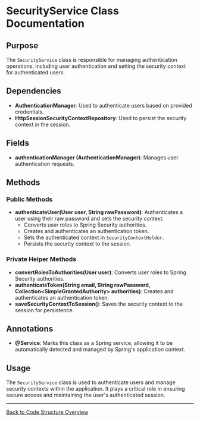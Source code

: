 # SecurityService Class Documentation

## Purpose

The `SecurityService` class is responsible for managing authentication operations, including user authentication and setting the security context for authenticated users.

## Dependencies

- **AuthenticationManager**: Used to authenticate users based on provided credentials.
- **HttpSessionSecurityContextRepository**: Used to persist the security context in the session.

## Fields

- **authenticationManager (AuthenticationManager)**: Manages user authentication requests.

## Methods

### Public Methods

- **authenticateUser(User user, String rawPassword)**: Authenticates a user using their raw password and sets the security context.
    - Converts user roles to Spring Security authorities.
    - Creates and authenticates an authentication token.
    - Sets the authenticated context in `SecurityContextHolder`.
    - Persists the security context to the session.

### Private Helper Methods

- **convertRolesToAuthorities(User user)**: Converts user roles to Spring Security authorities.
- **authenticateToken(String email, String rawPassword, Collection\<SimpleGrantedAuthority> authorities)**: Creates and authenticates an authentication token.
- **saveSecurityContextToSession()**: Saves the security context to the session for persistence.

## Annotations

- **@Service**: Marks this class as a Spring service, allowing it to be automatically detected and managed by Spring's application context.

## Usage

The `SecurityService` class is used to authenticate users and manage security contexts within the application. It plays a critical role in ensuring secure access and maintaining the user's authenticated session.

---

[Back to Code Structure Overview](../../code-structure/code-structure.md)